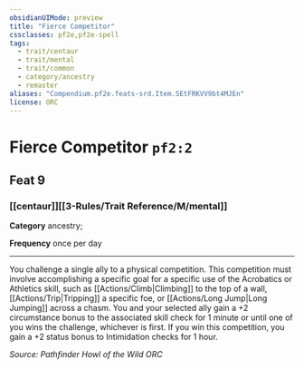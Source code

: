 ```yaml
---
obsidianUIMode: preview
title: "Fierce Competitor"
cssclasses: pf2e,pf2e-spell
tags:
  - trait/centaur
  - trait/mental
  - trait/common
  - category/ancestry
  - remaster
aliases: "Compendium.pf2e.feats-srd.Item.SEtFRKVV9bt4MJEn"
license: ORC
---
```

# Fierce Competitor `pf2:2`
## Feat 9
### [[centaur]][[3-Rules/Trait Reference/M/mental]]

**Category** ancestry; 




**Frequency** once per day

* * *

You challenge a single ally to a physical competition. This competition must involve accomplishing a specific goal for a specific use of the Acrobatics or Athletics skill, such as [[Actions/Climb|Climbing]] to the top of a wall, [[Actions/Trip|Tripping]] a specific foe, or [[Actions/Long Jump|Long Jumping]] across a chasm. You and your selected ally gain a +2 circumstance bonus to the associated skill check for 1 minute or until one of you wins the challenge, whichever is first. If you win this competition, you gain a +2 status bonus to Intimidation checks for 1 hour.

*Source: Pathfinder Howl of the Wild*
*ORC*